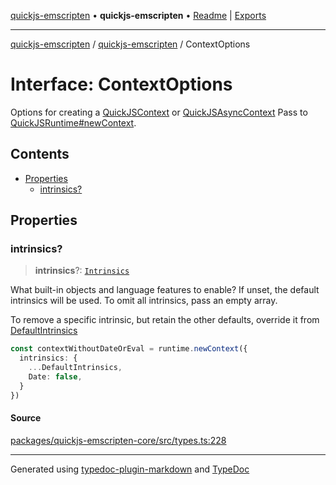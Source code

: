 [quickjs-emscripten](../../packages.md) • **quickjs-emscripten** • [Readme](../README.md) \| [Exports](../exports.md)

***

[quickjs-emscripten](../../packages.md) / [quickjs-emscripten](../exports.md) / ContextOptions

# Interface: ContextOptions

Options for creating a [QuickJSContext](../classes/QuickJSContext.md) or [QuickJSAsyncContext](../classes/QuickJSAsyncContext.md)
Pass to [QuickJSRuntime#newContext](../classes/QuickJSRuntime.md#newcontext).

## Contents

- [Properties](ContextOptions.md#properties)
  - [intrinsics?](ContextOptions.md#intrinsics)

## Properties

### intrinsics?

> **intrinsics**?: [`Intrinsics`](../exports.md#intrinsics)

What built-in objects and language features to enable?
If unset, the default intrinsics will be used.
To omit all intrinsics, pass an empty array.

To remove a specific intrinsic, but retain the other defaults,
override it from [DefaultIntrinsics](../exports.md#defaultintrinsics)
```ts
const contextWithoutDateOrEval = runtime.newContext({
  intrinsics: {
    ...DefaultIntrinsics,
    Date: false,
  }
})
```

#### Source

[packages/quickjs-emscripten-core/src/types.ts:228](https://github.com/justjake/quickjs-emscripten/blob/main/packages/quickjs-emscripten-core/src/types.ts#L228)

***

Generated using [typedoc-plugin-markdown](https://www.npmjs.com/package/typedoc-plugin-markdown) and [TypeDoc](https://typedoc.org/)
